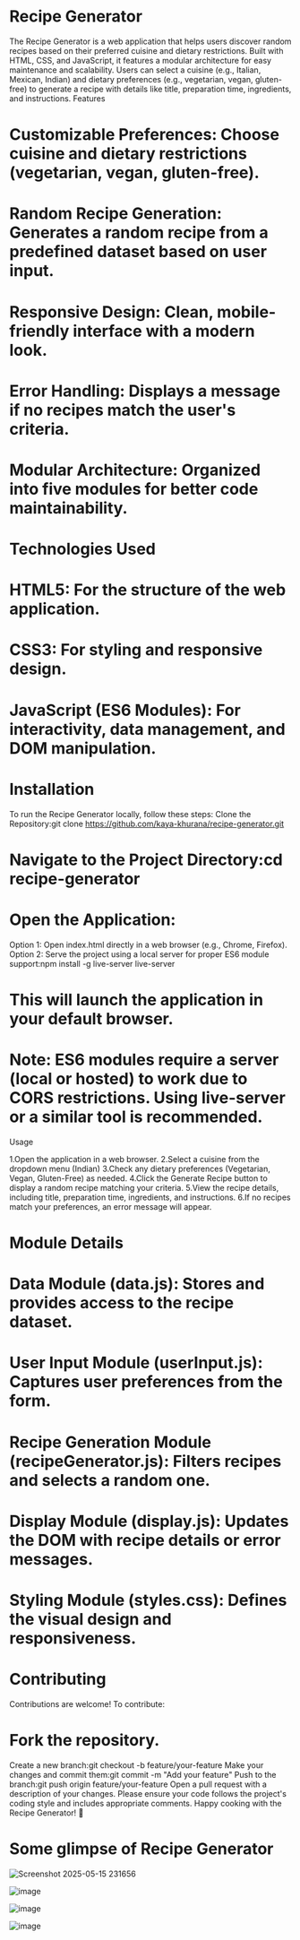 # Recipe Generator
The Recipe Generator is a web application that helps users discover random recipes based on their preferred cuisine and dietary restrictions. Built with HTML, CSS, and JavaScript, it features a modular architecture for easy maintenance and scalability. Users can select a cuisine (e.g., Italian, Mexican, Indian) and dietary preferences (e.g., vegetarian, vegan, gluten-free) to generate a recipe with details like title, preparation time, ingredients, and instructions.
Features

# Customizable Preferences: Choose cuisine and dietary restrictions (vegetarian, vegan, gluten-free).
# Random Recipe Generation: Generates a random recipe from a predefined dataset based on user input.
# Responsive Design: Clean, mobile-friendly interface with a modern look.
# Error Handling: Displays a message if no recipes match the user's criteria.
# Modular Architecture: Organized into five modules for better code maintainability.

# Technologies Used

# HTML5: For the structure of the web application.
# CSS3: For styling and responsive design.
# JavaScript (ES6 Modules): For interactivity, data management, and DOM manipulation.

# Installation
To run the Recipe Generator locally, follow these steps:
Clone the Repository:git clone https://github.com/kaya-khurana/recipe-generator.git


# Navigate to the Project Directory:cd recipe-generator


# Open the Application:
Option 1: Open index.html directly in a web browser (e.g., Chrome, Firefox).
Option 2: Serve the project using a local server for proper ES6 module support:npm install -g live-server
live-server
# This will launch the application in your default browser.



# Note: ES6 modules require a server (local or hosted) to work due to CORS restrictions. Using live-server or a similar tool is recommended.
Usage

1.Open the application in a web browser.
2.Select a cuisine from the dropdown menu (Indian)
3.Check any dietary preferences (Vegetarian, Vegan, Gluten-Free) as needed.
4.Click the Generate Recipe button to display a random recipe matching your criteria.
5.View the recipe details, including title, preparation time, ingredients, and instructions.
6.If no recipes match your preferences, an error message will appear.

# Module Details

# Data Module (data.js): Stores and provides access to the recipe dataset.
# User Input Module (userInput.js): Captures user preferences from the form.
# Recipe Generation Module (recipeGenerator.js): Filters recipes and selects a random one.
# Display Module (display.js): Updates the DOM with recipe details or error messages.
# Styling Module (styles.css): Defines the visual design and responsiveness.

# Contributing
Contributions are welcome! To contribute:

# Fork the repository.
Create a new branch:git checkout -b feature/your-feature
Make your changes and commit them:git commit -m "Add your feature"
Push to the branch:git push origin feature/your-feature
Open a pull request with a description of your changes.
Please ensure your code follows the project's coding style and includes appropriate comments.
Happy cooking with the Recipe Generator! 🍳
# Some glimpse of Recipe Generator
![Screenshot 2025-05-15 231656](https://github.com/user-attachments/assets/73d352af-e655-4605-a67d-e19471888757)

![image](https://github.com/user-attachments/assets/9292ba32-192e-4063-94f1-a437a950916c)

![image](https://github.com/user-attachments/assets/458cc70e-fc32-4732-9f92-f4b5af777d12)

![image](https://github.com/user-attachments/assets/255b2214-071f-4215-bc20-e1ed678d1525)


